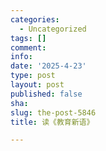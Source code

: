 ```yaml
---
categories:
  - Uncategorized
tags: []
comment: 
info: 
date: '2025-4-23'
type: post
layout: post
published: false
sha: 
slug: the-post-5846
title: 读《教育新语》

---
```

